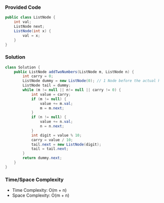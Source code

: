 ### Provided Code

```java
public class ListNode {
    int val;
    ListNode next;
    ListNode(int x) {
        val = x;
    }
}
```

### Solution

```java
class Solution {
    public ListNode addTwoNumbers(ListNode m, ListNode n) {
        int carry = 0;
        ListNode dummy = new ListNode(0); // 1 Node before the actual head of list
        ListNode tail = dummy;
        while (m != null || n!= null || carry != 0) {
            int value = carry;
            if (m != null) {
                value += m.val;
                m = m.next;
            }
            if (n != null) {
                value += n.val;
                n = n.next;
            }
            int digit = value % 10;
            carry = value / 10;
            tail.next = new ListNode(digit);
            tail = tail.next;
        }
        return dummy.next;
    }
}
```

### Time/Space Complexity

-  Time Complexity: O(m + n)
- Space Complexity: O(m + n)
